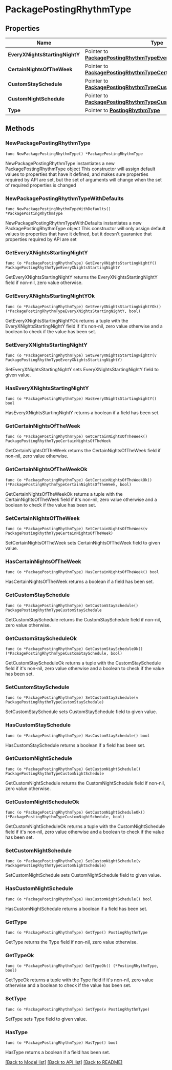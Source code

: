# PackagePostingRhythmType

## Properties

Name | Type | Description | Notes
------------ | ------------- | ------------- | -------------
**EveryXNightsStartingNightY** | Pointer to [**PackagePostingRhythmTypeEveryXNightsStartingNightY**](PackagePostingRhythmTypeEveryXNightsStartingNightY.md) |  | [optional] 
**CertainNightsOfTheWeek** | Pointer to [**PackagePostingRhythmTypeCertainNightsOfTheWeek**](PackagePostingRhythmTypeCertainNightsOfTheWeek.md) |  | [optional] 
**CustomStaySchedule** | Pointer to [**PackagePostingRhythmTypeCustomStaySchedule**](PackagePostingRhythmTypeCustomStaySchedule.md) |  | [optional] 
**CustomNightSchedule** | Pointer to [**PackagePostingRhythmTypeCustomNightSchedule**](PackagePostingRhythmTypeCustomNightSchedule.md) |  | [optional] 
**Type** | Pointer to [**PostingRhythmType**](PostingRhythmType.md) |  | [optional] 

## Methods

### NewPackagePostingRhythmType

`func NewPackagePostingRhythmType() *PackagePostingRhythmType`

NewPackagePostingRhythmType instantiates a new PackagePostingRhythmType object
This constructor will assign default values to properties that have it defined,
and makes sure properties required by API are set, but the set of arguments
will change when the set of required properties is changed

### NewPackagePostingRhythmTypeWithDefaults

`func NewPackagePostingRhythmTypeWithDefaults() *PackagePostingRhythmType`

NewPackagePostingRhythmTypeWithDefaults instantiates a new PackagePostingRhythmType object
This constructor will only assign default values to properties that have it defined,
but it doesn't guarantee that properties required by API are set

### GetEveryXNightsStartingNightY

`func (o *PackagePostingRhythmType) GetEveryXNightsStartingNightY() PackagePostingRhythmTypeEveryXNightsStartingNightY`

GetEveryXNightsStartingNightY returns the EveryXNightsStartingNightY field if non-nil, zero value otherwise.

### GetEveryXNightsStartingNightYOk

`func (o *PackagePostingRhythmType) GetEveryXNightsStartingNightYOk() (*PackagePostingRhythmTypeEveryXNightsStartingNightY, bool)`

GetEveryXNightsStartingNightYOk returns a tuple with the EveryXNightsStartingNightY field if it's non-nil, zero value otherwise
and a boolean to check if the value has been set.

### SetEveryXNightsStartingNightY

`func (o *PackagePostingRhythmType) SetEveryXNightsStartingNightY(v PackagePostingRhythmTypeEveryXNightsStartingNightY)`

SetEveryXNightsStartingNightY sets EveryXNightsStartingNightY field to given value.

### HasEveryXNightsStartingNightY

`func (o *PackagePostingRhythmType) HasEveryXNightsStartingNightY() bool`

HasEveryXNightsStartingNightY returns a boolean if a field has been set.

### GetCertainNightsOfTheWeek

`func (o *PackagePostingRhythmType) GetCertainNightsOfTheWeek() PackagePostingRhythmTypeCertainNightsOfTheWeek`

GetCertainNightsOfTheWeek returns the CertainNightsOfTheWeek field if non-nil, zero value otherwise.

### GetCertainNightsOfTheWeekOk

`func (o *PackagePostingRhythmType) GetCertainNightsOfTheWeekOk() (*PackagePostingRhythmTypeCertainNightsOfTheWeek, bool)`

GetCertainNightsOfTheWeekOk returns a tuple with the CertainNightsOfTheWeek field if it's non-nil, zero value otherwise
and a boolean to check if the value has been set.

### SetCertainNightsOfTheWeek

`func (o *PackagePostingRhythmType) SetCertainNightsOfTheWeek(v PackagePostingRhythmTypeCertainNightsOfTheWeek)`

SetCertainNightsOfTheWeek sets CertainNightsOfTheWeek field to given value.

### HasCertainNightsOfTheWeek

`func (o *PackagePostingRhythmType) HasCertainNightsOfTheWeek() bool`

HasCertainNightsOfTheWeek returns a boolean if a field has been set.

### GetCustomStaySchedule

`func (o *PackagePostingRhythmType) GetCustomStaySchedule() PackagePostingRhythmTypeCustomStaySchedule`

GetCustomStaySchedule returns the CustomStaySchedule field if non-nil, zero value otherwise.

### GetCustomStayScheduleOk

`func (o *PackagePostingRhythmType) GetCustomStayScheduleOk() (*PackagePostingRhythmTypeCustomStaySchedule, bool)`

GetCustomStayScheduleOk returns a tuple with the CustomStaySchedule field if it's non-nil, zero value otherwise
and a boolean to check if the value has been set.

### SetCustomStaySchedule

`func (o *PackagePostingRhythmType) SetCustomStaySchedule(v PackagePostingRhythmTypeCustomStaySchedule)`

SetCustomStaySchedule sets CustomStaySchedule field to given value.

### HasCustomStaySchedule

`func (o *PackagePostingRhythmType) HasCustomStaySchedule() bool`

HasCustomStaySchedule returns a boolean if a field has been set.

### GetCustomNightSchedule

`func (o *PackagePostingRhythmType) GetCustomNightSchedule() PackagePostingRhythmTypeCustomNightSchedule`

GetCustomNightSchedule returns the CustomNightSchedule field if non-nil, zero value otherwise.

### GetCustomNightScheduleOk

`func (o *PackagePostingRhythmType) GetCustomNightScheduleOk() (*PackagePostingRhythmTypeCustomNightSchedule, bool)`

GetCustomNightScheduleOk returns a tuple with the CustomNightSchedule field if it's non-nil, zero value otherwise
and a boolean to check if the value has been set.

### SetCustomNightSchedule

`func (o *PackagePostingRhythmType) SetCustomNightSchedule(v PackagePostingRhythmTypeCustomNightSchedule)`

SetCustomNightSchedule sets CustomNightSchedule field to given value.

### HasCustomNightSchedule

`func (o *PackagePostingRhythmType) HasCustomNightSchedule() bool`

HasCustomNightSchedule returns a boolean if a field has been set.

### GetType

`func (o *PackagePostingRhythmType) GetType() PostingRhythmType`

GetType returns the Type field if non-nil, zero value otherwise.

### GetTypeOk

`func (o *PackagePostingRhythmType) GetTypeOk() (*PostingRhythmType, bool)`

GetTypeOk returns a tuple with the Type field if it's non-nil, zero value otherwise
and a boolean to check if the value has been set.

### SetType

`func (o *PackagePostingRhythmType) SetType(v PostingRhythmType)`

SetType sets Type field to given value.

### HasType

`func (o *PackagePostingRhythmType) HasType() bool`

HasType returns a boolean if a field has been set.


[[Back to Model list]](../README.md#documentation-for-models) [[Back to API list]](../README.md#documentation-for-api-endpoints) [[Back to README]](../README.md)


